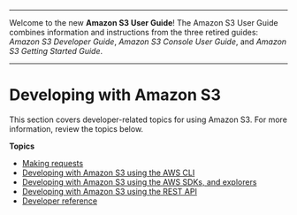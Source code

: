 --------

Welcome to the new **Amazon S3 User Guide**\! The Amazon S3 User Guide combines information and instructions from the three retired guides: *Amazon S3 Developer Guide*, *Amazon S3 Console User Guide*, and *Amazon S3 Getting Started Guide*\.

--------

# Developing with Amazon S3<a name="developing-s3"></a>

This section covers developer\-related topics for using Amazon S3\. For more information, review the topics below\.

**Topics**
+ [Making requests](MakingRequests.md)
+ [Developing with Amazon S3 using the AWS CLI](setup-aws-cli.md)
+ [Developing with Amazon S3 using the AWS SDKs, and explorers](UsingAWSSDK.md)
+ [Developing with Amazon S3 using the REST API](developing-rest-api.md)
+ [Developer reference](Appendices.md)
